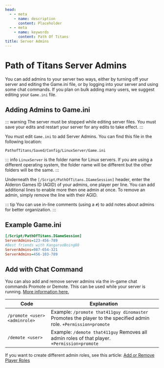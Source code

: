 ```yaml
---
head:
  - - meta
    - name: description
      content: Placeholder
  - - meta
    - name: keywords
      content: Path Of Titans
title: Server Admins
---
```


# Path of Titans Server Admins

You can add admins to your server two ways, either by turning off your server and editing the Game.ini file, or by logging into your server and using some chat commands. If you plan on bulk adding many users, we suggest editing your `Game.ini` file.

## Adding Admins to Game.ini

::: warning
The server must be stopped while editing server files. You must save your edits and restart your server for any edits to take effect.
:::

You must edit `Game.ini` to add Server Admins. You can find this file in the following location:

`PathofTitans/Saved/Config/LinuxServer/Game.ini`

::: info
`LinuxServer` is the folder name for Linux servers. If you are using a different operating system, the folder name will be different but the other folders will be the same.
:::

Underneath the `[/Script/PathOfTitans.IGameSession]` header, enter the Alderon Games ID (AGID) of your admins, one player per line. You can add additional lines to enable more then one admin at once. To remove an admin, simply remove the line with their AGID.

::: tip
You can use in-line comments (using a `#`) to add notes about admins for better organization.
:::

## Example Game.ini

```ini
[/Script/PathOfTitans.IGameSession]
ServerAdmins=123-456-789
#Best friends with KangarooBoing88
ServerAdmins=987-654-321
ServerAdmins=456-103-789
```

## Add with Chat Command

You can also add and remove server admins via the in-game chat commands Promote or Demote. This can be used while your server is running. [More information here.](#)

| Code                          | Explanation                                                                                                      |
| ----------------------------- | ---------------------------------------------------------------------------------------------------------------- |
| `/promote <user> <adminrole>` | Example: `/promote that411guy dinomaster` Promotes the player to the specified admin role. `+Permission=promote` |
| `/demote <user>`              | Example: `/demote that411guy` Removes all admin roles of that player. `+Permission=promote`                      |

If you want to create different admin roles, see this article: [Add or Remove Player Roles](#)
